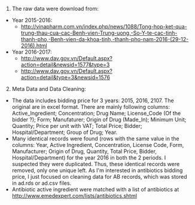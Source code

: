 1. The raw data were download from:
  + Year 2015-2016:
    + http://vinapharm.com.vn/index.php/news/1088/Tong-hop-ket-qua-trung-thau-cua-cac-Benh-vien-Trung-uong,-So-Y-te-cac-tinh-thanh-pho,-Benh-vien-da-khoa-tinh,-thanh-pho-nam-2016-(29-12-2016).html
  + Year 2016-2017:
    + http://www.dav.gov.vn/Default.aspx?action=detail&newsid=1577&type=3
    + http://www.dav.gov.vn/Default.aspx?action=detail&type=3&newsid=1576
  
2. Meta Data and Data Cleaning: 
  + The data includes bidding price for 3 years: 2015, 2016, 2107. The original are in excel format. There are mainly following columns:
Active_Ingredient; Concentration; Drug Name; License_Code (Of the bidder ?); Form; Manufaturer; Origin of Drug (Made_In); Minimum Unit; Quantity; Price per unit with VAT; Total Price; Bidder; Hospital/Department; Group of Drug; Year.
  + Many identical records were found (rows with the same value in the columns: Year, Active Ingredient, Concentration, License Code, Form, Manufacturer; Origin of Drug, Quantity, Total Price, Bidder, Hospital/Department) for the year 2016 in both the 2 periods. I suspected they were duplicated. Thus, these identical records were removed, only one unique left. As I'm interested in antibiotics bidding price, I just focused on cleaning data for AB records, which was stored in ad.rds or ad.csv files.
  + Antibiotic active ingredient were matched with a list of antibiotics at http://www.emedexpert.com/lists/antibiotics.shtml
